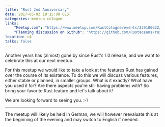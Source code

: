```yaml
---
title: "Rust 2nd Anniversary"
date: 2017-05-03 19:15:00 CEST
categories: meetup cologne
links:
    "Meetup.com": "https://www.meetup.com/RustCologne/events/239100622/"
    "Planning discussion on Github": "https://github.com/Rustaceans/rust-cologne/issues/26"
location: c4
talks: false
---
```

Another years has (almost) gone by since Rust's 1.0 release, and we want to celebrate this at our next meetup.

For this meetup we would like to take a look at the features Rust has gained over the course of its existence.
To do this we will discuss various features, either stable or planned, in smaller groups.
What is it exactly? What have you used it for? Are there aspects you're still having problems with?
So bring your favorite Rust feature and let's talk about it!

We are looking forward to seeing you. :-)
- - -
The meetup will likely be held in German, we will however reevaluate this at the beginning of the evening and may switch to English if needed.
